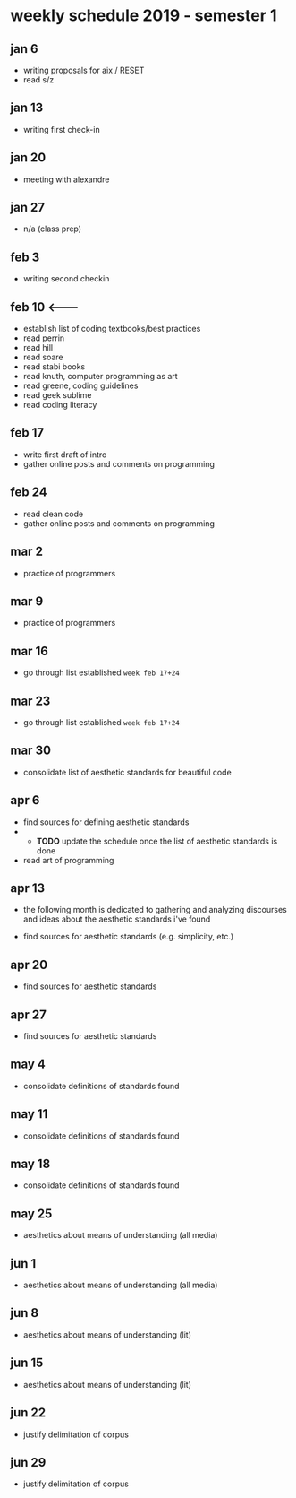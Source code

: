 # weekly schedule 2019 - semester 1

## jan 6

- writing proposals for aix / RESET
- read s/z

## jan 13

- writing first check-in

## jan 20

- meeting with alexandre

## jan 27

- n/a (class prep)

## feb 3

- writing second checkin

## feb 10 <---

- establish list of coding textbooks/best practices
- read perrin
- read hill
- read soare
- read stabi books
- read knuth, computer programming as art
- read greene, coding guidelines
- read geek sublime
- read coding literacy

## feb 17

- write first draft of intro
- gather online posts and comments on programming

## feb 24

- read clean code
- gather online posts and comments on programming

## mar 2

- practice of programmers

## mar 9

- practice of programmers

## mar 16

- go through list established `week feb 17+24`


## mar 23

- go through list established `week feb 17+24`

## mar 30

- consolidate list of aesthetic standards for beautiful code

## apr 6

- find sources for defining aesthetic standards
- - **TODO** update the schedule once the list of aesthetic standards is done
- read art of programming

## apr 13

- the following month is dedicated to gathering and analyzing discourses and ideas about the aesthetic standards i've found

- find sources for aesthetic standards (e.g. simplicity, etc.)

## apr 20

- find sources for aesthetic standards

## apr 27

- find sources for aesthetic standards

## may 4

- consolidate definitions of standards found

## may 11

- consolidate definitions of standards found

## may 18

- consolidate definitions of standards found

## may 25

- aesthetics about means of understanding (all media)

## jun 1

- aesthetics about means of understanding (all media)

## jun 8

- aesthetics about means of understanding (lit)

## jun 15

- aesthetics about means of understanding (lit)

## jun 22

- justify delimitation of corpus

## jun 29

- justify delimitation of corpus
